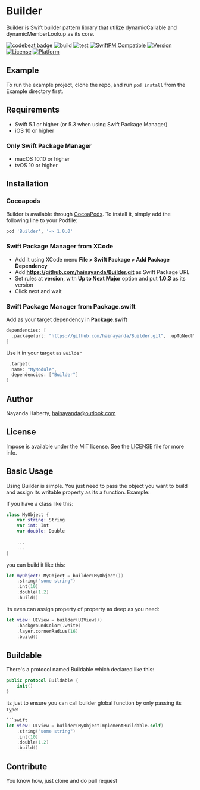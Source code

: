 # Builder

Builder is Swift builder pattern library that utilize dynamicCallable and dynamicMemberLookup as its core.

[![codebeat badge](https://codebeat.co/badges/2aadfe57-5ebc-4c9d-a76a-ac59ebb94b8d)](https://codebeat.co/projects/github-com-hainayanda-builder-main)
![build](https://github.com/hainayanda/Builder/workflows/build/badge.svg)
![test](https://github.com/hainayanda/Builder/workflows/test/badge.svg)
[![SwiftPM Compatible](https://img.shields.io/badge/SwiftPM-Compatible-brightgreen)](https://swift.org/package-manager/)
[![Version](https://img.shields.io/cocoapods/v/Builder.svg?style=flat)](https://cocoapods.org/pods/Builder)
[![License](https://img.shields.io/cocoapods/l/Builder.svg?style=flat)](https://cocoapods.org/pods/Builder)
[![Platform](https://img.shields.io/cocoapods/p/Builder.svg?style=flat)](https://cocoapods.org/pods/Builder)

## Example

To run the example project, clone the repo, and run `pod install` from the Example directory first.

## Requirements

- Swift 5.1 or higher (or 5.3 when using Swift Package Manager)
- iOS 10 or higher

### Only Swift Package Manager

- macOS 10.10 or higher
- tvOS 10 or higher

## Installation

### Cocoapods

Builder is available through [CocoaPods](https://cocoapods.org). To install it, simply add the following line to your Podfile:

```ruby
pod 'Builder', '~> 1.0.0'
```

### Swift Package Manager from XCode

- Add it using XCode menu **File > Swift Package > Add Package Dependency**
- Add **https://github.com/hainayanda/Builder.git** as Swift Package URL
- Set rules at **version**, with **Up to Next Major** option and put **1.0.3** as its version
- Click next and wait

### Swift Package Manager from Package.swift

Add as your target dependency in **Package.swift**

```swift
dependencies: [
  .package(url: "https://github.com/hainayanda/Builder.git", .upToNextMajor(from: "1.0.0"))
]
```

Use it in your target as `Builder`

```swift
 .target(
  name: "MyModule",
  dependencies: ["Builder"]
)
```

## Author

Nayanda Haberty, hainayanda@outlook.com

## License

Impose is available under the MIT license. See the [LICENSE](LICENSE) file for more info.

## Basic Usage

Using Builder is simple. You just need to pass the object you want to build and assign its writable property as its a function. Example:

If you have a class like this:

```swift
class MyObject {
    var string: String
    var int: Int
    var double: Double
    
    ...
    ...
}
```

you can build it like this:

```swift
let myObject: MyObject = builder(MyObject())
    .string("some string")
    .int(10)
    .double(1.2)
    .build()
```

Its even can assign property of property as deep as you need:

```swift
let view: UIView = builder(UIView())
    .backgroundColor(.white)
    .layer.cornerRadius(16)
    .build()
```

## Buildable

There's a protocol named Buildable which declared like this:

```swift
public protocol Buildable {
    init()
}
```

its just to ensure you can call builder global function by only passing its `Type`:

```swift
```swift
let view: UIView = builder(MyObjectImplementBuildable.self)
    .string("some string")
    .int(10)
    .double(1.2)
    .build()
```

## Contribute

You know how, just clone and do pull request
